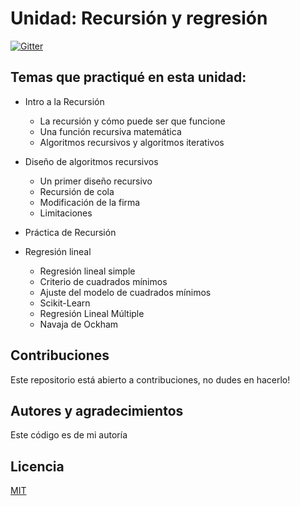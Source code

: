 # Unidad: Recursión y regresión

[![Gitter](https://img.shields.io/badge/Python-FFD43B?style=for-the-badge&logo=python&logoColor=darkgreen)](https://www.python.org/)

## Temas que practiqué en esta unidad:

- Intro a la Recursión
  - La recursión y cómo puede ser que funcione
  - Una función recursiva matemática
  - Algoritmos recursivos y algoritmos iterativos

- Diseño de algoritmos recursivos
  - Un primer diseño recursivo
  - Recursión de cola
  - Modificación de la firma
  - Limitaciones

- Práctica de Recursión
- Regresión lineal
  - Regresión lineal simple
  - Criterio de cuadrados mínimos
  - Ajuste del modelo de cuadrados mínimos
  - Scikit-Learn
  - Regresión Lineal Múltiple
  - Navaja de Ockham

## Contribuciones

Este repositorio está abierto a contribuciones, no dudes en hacerlo!

## Autores y agradecimientos

Este código es de mi autoría

## Licencia

[MIT](https://choosealicense.com/licenses/mit/)
